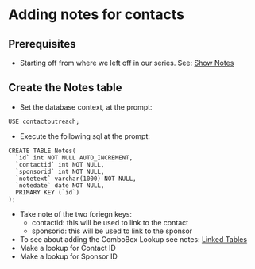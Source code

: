 # Adding notes for contacts
## Prerequisites
- Starting off from where we left off in our series. See: [Show Notes](../2024-06-22/shownotes.md)
## Create the Notes table
- Set the database context, at the prompt:
```
USE contactoutreach;
```
- Execute the following sql at the prompt:
```
CREATE TABLE Notes(
  `id` int NOT NULL AUTO_INCREMENT,
  `contactid` int NOT NULL,
  `sponsorid` int NOT NULL,
  `notetext` varchar(1000) NOT NULL,
  `notedate` date NOT NULL,
  PRIMARY KEY (`id`)
);
```
- Take note of the two foriegn keys:
  - contactid: this will be used to link to the contact
  - sponsorid: this will be used to link to the sponsor
- To see about adding the ComboBox Lookup see notes: [Linked Tables](../2024-06-22/shownotes.sql)
- Make a lookup for Contact ID
- Make a lookup for Sponsor ID
